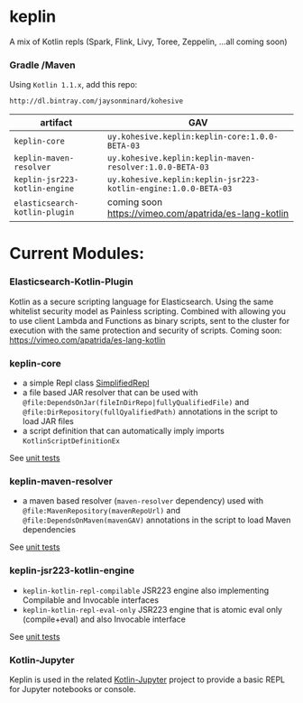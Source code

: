 # keplin

A mix of Kotlin repls (Spark, Flink, Livy, Toree, Zeppelin, ...all coming soon)

### Gradle /Maven

Using `Kotlin 1.1.x`, add this repo:

```
http://dl.bintray.com/jaysonminard/kohesive
```

|artifact|GAV|
|---|---|
|`keplin-core`|`uy.kohesive.keplin:keplin-core:1.0.0-BETA-03`|
|`keplin-maven-resolver`|`uy.kohesive.keplin:keplin-maven-resolver:1.0.0-BETA-03`|
|`keplin-jsr223-kotlin-engine`|`uy.kohesive.keplin:keplin-jsr223-kotlin-engine:1.0.0-BETA-03`|
|`elasticsearch-kotlin-plugin`|coming soon https://vimeo.com/apatrida/es-lang-kotlin |

# Current Modules:

### Elasticsearch-Kotlin-Plugin

Kotlin as a secure scripting language for Elasticsearch.  Using the same whitelist security model as Painless scripting.  Combined with allowing you to use client Lambda and Functions as binary scripts, sent to the cluster for execution with the same protection and security of scripts.  Coming soon:  https://vimeo.com/apatrida/es-lang-kotlin

### keplin-core

* a simple Repl class [SimplifiedRepl](./core/src/main/kotlin/uy/kohesive/keplin/kotlin/script/SimplifiedRepl.kt)
* a file based JAR resolver that can be used with `@file:DependsOnJar(fileInDirRepo|fullyQualifiedFile)` and `@file:DirRepository(fullQyalifiedPath)` annotations in the script to load JAR files
* a script definition that can automatically imply imports `KotlinScriptDefinitionEx`

See [unit tests](./core/src/test/kotlin/uy/kohesive/keplin/kotlin/script)

### keplin-maven-resolver

* a maven based resolver (`maven-resolver` dependency) used with `@file:MavenRepository(mavenRepoUrl)` and `@file:DependsOnMaven(mavenGAV)` annotations in the script to load Maven dependencies

See [unit tests](./maven-resolver/src/test/kotlin/uy/kohesive/keplin/kotlin/script/resolver/maven)

### keplin-jsr223-kotlin-engine

* `keplin-kotlin-repl-compilable` JSR223 engine also implementing Compilable and Invocable interfaces
* `keplin-kotlin-repl-eval-only` JSR223 engine that is atomic eval only (compile+eval) and also Invocable interface

See [unit tests](./jsr223-engine/src/test/kotlin/uy/kohesive/keplin/kotlin/script/jsr223)

### Kotlin-Jupyter 

Keplin is used in the related [Kotlin-Jupyter](https://github.com/ligee/kotlin-jupyter) project to provide a basic REPL for Jupyter notebooks or console.
